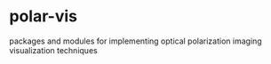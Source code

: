 # polar-vis
packages and modules for implementing optical polarization imaging visualization techniques
